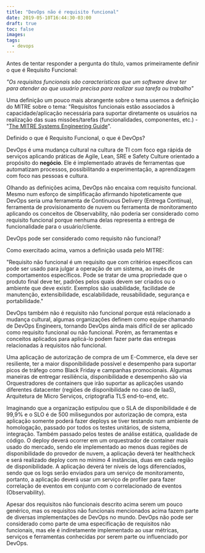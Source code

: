 ```yaml
---
title: "DevOps não é requisito funcional"
date: 2019-05-10T16:44:30-03:00
draft: true
toc: false
images:
tags: 
  - devops
---
```

Antes de tentar responder a pergunta do título, vamos primeiramente definir o que é Requisito Funcional:

*"Os requisitos funcionais são características que um software deve ter para atender ao que usuário precisa para realizar sua tarefa ou trabalho"*

Uma definição um pouco mais abrangente sobre o tema  usemos a definição do MITRE sobre o tema: "Requisitos funcionais estão associados à capacidade/aplicação necessária para suportar diretamente os usuários na realização das suas missões/tarefas (funcionalidades, componentes, etc.) - 
"[The MITRE Systems Engineering Guide](https://www.mitre.org/publications/technical-papers/the-mitre-systems-engineering-guide)".

Definido o que é Requisito Funcional, o que é DevOps? 

DevOps é uma mudança cultural na cultura de TI com foco ega rápida de serviços aplicando práticas de Agile, Lean, SRE e Safety Culture orientado a propósito do **negócio**. Ele é implementado através de ferramentas que automatizam processos, possibilitando a experimentação, a aprendizagem com foco nas pessoas e cultura. 

Olhando as definições acima, DevOps não encaixa com requisito funcional. Mesmo num esforço de simplificação afirmando hipoteticamente que DevOps seria uma ferramenta de Continuous Delivery (Entrega Contínua), ferramenta de provisionamento de nuvem ou ferramenta de monitoramento aplicando os conceitos de Observability, não poderia ser considerado como requisito funcional porque nenhuma delas representa a entrega de funcionalidade para o usuário/cliente.

DevOps pode ser considerado como requisito não funcional?

Como exercitado acima, vamos a definição usada pelo MITRE:

"Requisito não funcional é um requisito que com critérios específicos can pode ser usado para julgar a operação de um sistema, ao invés de comportamentos específicos. Pode se tratar de uma propriedade que o produto final deve ter, padrões pelos quais devem ser criados ou o ambiente que deve existir. Exemplos são usabilidade, facilidade de manutenção, extensibilidade, escalabilidade, reusabilidade, segurança e portabilidade."

DevOps também não é requisito não funcional porque está relacionado a mudança cultural, algumas organizações definem como equipe chamando de DevOps Engineers, tornando DevOps ainda mais difícil de ser aplicado como requisito funcional ou não funcional. Porém, as ferramentas e conceitos aplicados para aplicá-lo podem fazer parte das entregas relacionadas à requisitos não funcional. 

Uma aplicação de autorização de compra de um E-Commerce, ela deve ser resiliente, ter a maior disponibilidade possível e desempenho para suportar picos de tráfego como Black Friday e campanhas promocionais. Algumas maneiras de entregar resiliência, disponibilidade e desempenho são via Orquestradores de containers que irão suportar as aplicações usando diferentes datacenter (regiões de disponibilidade no caso de IaaS), Arquitetura de Micro Serviços, criptografia TLS end-to-end, etc. 

Imaginando que a organização estipulou que o SLA de disponibilidade é de 99,9% e o SLO é de 500 milisegundos por autorização de compra, esta aplicação somente poderá fazer deploys se tiver testando num ambiente de homologação, passado por todos os testes unitários, de sistema, integração. Também passado pelos testes de análise estática, qualidade de código. O deploy deverá ocorrer em um orquestrador de container mais usado do mercado, sendo ele implementado ao menos duas regiões de disponibilidade do provedor de nuvem, a aplicação deverá ter healthcheck e será realizado deploy com no mínimo 4 instâncias, duas em cada região de disponibilidade. A aplicação deverá ter níveis de logs diferenciados, sendo que os logs serão enviados para um serviço de monitoramento, portanto, a aplicação deverá usar um serviço de profiler para fazer correlação de eventos em conjunto com o correlacionado de eventos (Observability). 

Apesar dos requisitos não funcionais descrito acima serem um pouco genérico, mas os requisitos não funcionais mencionados acima fazem parte de diversas implementações de DevOps no mundo. DevOps não pode ser considerado como parte de uma especificação de requisitos não funcionais, mas ele é indiretamente implementado ao usar métricas, serviços e ferramentas conhecidas por serem parte ou influenciado por DevOps.